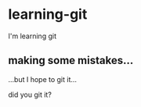 # learning-git
I'm learning git

## making some mistakes...

...but I hope to git it...

did you git it?

